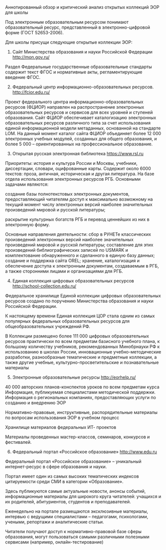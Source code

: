 Аннотированный обзор и критический анализ открытых коллекций ЭОР для школы

Под электронным образовательным ресурсом понимают образовательный ресурс, представленный в электронно-цифровой форме (ГОСТ 52653-2006).

Для школы присущи следующие открытые коллекции ЭОР:

1. Сайт Министерства образования и науки Российской Федерации http://mon.gov.ru/

Раздел Федеральные государственные образовательные стандарты содержит текст ФГОС и нормативные акты, регламентирующие введение ФГОС.

2. Федеральный центр информационно-образовательных ресурсов. http://fcior.edu.ru/

Проект федерального центра информационно-образовательных ресурсов (ФЦИОР) направлен на распространение электронных образовательных ресурсов и сервисов для всех уровней и ступеней образования. Сайт ФЦИОР обеспечивает каталогизацию электронных образовательных ресурсов различного типа за счет использования единой информационной модели метаданных, основанной на стандарте LOM. На данный момент каталог сайта ФЦИОР объединяет более 12 000 электронных учебных модулей, созданных для общего образования, и более 5 000 – ориентированных на профессиональное образование.

3. Открытая русская электронная библиотека https://www.rsl.ru

Приоритеты: история и культура России и Москвы, учебники, диссертации, словари, оцифрованные карты. Содержит около 6000 текстов: проза, античная, историческая и другая литература. На базе отдела использования электронных ресурсов РГБ. Основными задачами являются:

создание базы полнотекстовых электронных документов, предоставляющий читателям доступ к максимально возможному на текущий момент числу электронных версий наиболее значительных произведений мировой и русской литературы;

раскрытие культурных богатств РГБ и перевод ценнейших из них в электронную форму.

Основные направления деятельности: сбор в РУНЕТе классических произведений электронных версий наиболее значительных произведений мировой и русской литературы; составление для этих произведений библиографических записей по USMARK и комплектование обнаруженного и сделанного в единую базу данных; создание и поддержка сайта OREL; хранение, каталогизация и обеспечение доступа к электронным документам, создаваемым в РГБ, а также сторонними лицами и организациями для РГБ.

4. Единая коллекция цифровых образовательных ресурсов http://school-collection.edu.ru/

Федеральное хранилище Единой коллекции цифровых образовательных ресурсов создано по поручению Министерства образования и науки Российской Федерации.

К настоящему времени Единая коллекция ЦОР стала одним из самых популярных федеральных образовательных ресурсов для общеобразовательных учреждений РФ.

В Коллекции размещено более 111 000 цифровых образовательных ресурсов практически по всем предметам базисного учебного плана, к большому количеству учебников, рекомендованных Минобрнауки РФ к использованию в школах России, инновационные учебно-методические разработки, разнообразные тематические и предметные коллекции, а также другие учебные, культурно-просветительские и познавательные материалы

5. Электронные образовательные ресурсы http://eorhelp.ru/

40 000 авторских планов-конспектов уроков по всем предметам курса Информация, публикуемая специалистами методической поддержки. Информация о региональных компаниях, предоставляющих услуги по созданию и внедрению ЭОР

Нормативно-правовые, инструктивные, распорядительные материалы по вопросам использования ЭОР в учебном процесс

Хранилище материалов федеральных ИТ- проектов

Материалы проведенных мастер-классов, семинаров, конкурсов и фестивалей.

6. Федеральный портал «Российское образование» http://www.edu.ru

Федеральный портал «Российское образование» – уникальный интернет-ресурс в сфере образования и науки.

Портал имеет один из самых высоких тематических индексов цитируемости среди СМИ в категории «Образование».

Здесь публикуются самые актуальные новости, анонсы событий, информационные материалы для широкого круга читателей: учащихся и их родителей, абитуриентов, студентов и преподавателей.

Еженедельно на портале размещаются эксклюзивные материалы, интервью с ведущими специалистами – педагогами, психологами, учеными, репортажи и аналитические статьи.

Читатели получают доступ к нормативно-правовой базе сферы образования, могут пользоваться самыми различными полезными сервисами (например, онлайн-тестирование)
